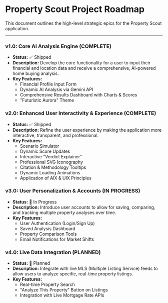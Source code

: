 # Property Scout Project Roadmap

This document outlines the high-level strategic epics for the Property Scout application.

---

### v1.0: Core AI Analysis Engine (COMPLETE)
- **Status:** ✅ Shipped
- **Description:** Develop the core functionality for a user to input their financial and location data and receive a comprehensive, AI-powered home buying analysis.
- **Key Features:**
  - Financial Profile Input Form
  - Dynamic AI Analysis via Gemini API
  - Comprehensive Results Dashboard with Charts & Scores
  - "Futuristic Aurora" Theme

### v2.0: Enhanced User Interactivity & Experience (COMPLETE)
- **Status:** ✅ Shipped
- **Description:** Refine the user experience by making the application more interactive, transparent, and professional.
- **Key Features:**
  - Scenario Simulator
  - Dynamic Score Updates
  - Interactive "Verdict Explainer"
  - Professional SVG Iconography
  - Citation & Methodology Tooltips
  - Dynamic Loading Animations
  - Application of AIX & UIX Principles

### v3.0: User Personalization & Accounts (IN PROGRESS)
- **Status:** 🚧 In Progress
- **Description:** Introduce user accounts to allow for saving, comparing, and tracking multiple property analyses over time.
- **Key Features:**
  - User Authentication (Login/Sign Up)
  - Saved Analysis Dashboard
  - Property Comparison Tools
  - Email Notifications for Market Shifts

### v4.0: Live Data Integration (PLANNED)
- **Status:** 📝 Planned
- **Description:** Integrate with live MLS (Multiple Listing Service) feeds to allow users to analyze specific, real-time property listings.
- **Key Features:**
  - Real-time Property Search
  - "Analyze This Property" Button on Listings
  - Integration with Live Mortgage Rate APIs